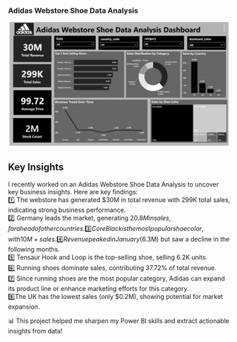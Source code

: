 ### Adidas Webstore Shoe Data Analysis
![Dashboard](https://github.com/rohini-kadam98/Adidas-Webstore-Shoe-Data-Analysis/blob/main/Adidas%20Webstore%20Dashboard.png)

## Key Insights
I recently worked on an Adidas Webstore Shoe Data Analysis to uncover key business insights. Here are key findings:              
1️⃣ The webstore has generated $30M in total revenue with 299K total sales, indicating strong business performance.                        
2️⃣ Germany leads the market, generating $20.8M in sales, far ahead of other countries.                        
3️⃣ Core Black is the most popular shoe color, with 10M+ sales.                                                           
4️⃣ Revenue peaked in January ($6.3M) but saw a decline in the following months.                                                       
5️⃣ Tensaur Hook and Loop is the top-selling shoe, selling 6.2K units.                                                                        
6️⃣ Running shoes dominate sales, contributing 37.72% of total revenue.                                                                                    
7️⃣ Since running shoes are the most popular category, Adidas can expand its product line or enhance marketing efforts for this category.                                   
8️⃣The UK has the lowest sales (only $0.2M), showing potential for market expansion.                                                                             

📊 This project helped me sharpen my Power BI skills and extract actionable insights from data!
